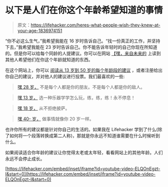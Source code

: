 # 以下是人们在你这个年龄希望知道的事情

> 原文：<https://lifehacker.com/heres-what-people-wish-they-knew-at-your-age-1836974151>

“你不必这么生气，”我希望我能在 16 岁时告诉自己。“找一份真正的工作，并坚持下去，”我希望我能在 23 岁时告诉自己。你不能告诉年轻时的自己你现在所知道的。但是你可以给每个同龄的人提建议。你可以在网站 [【嘿，来自未来的](https://heyfromthefuture.com/) 上读到其他人希望他们在你这个年龄就知道的东西。



在这个网站上，你可以 [阅读从 13 岁到 50 岁的每个年龄段的建议](https://heyfromthefuture.com/age/) ，或者注册给出你自己的建议，并对他人的建议进行投票。我们最喜欢的一些:

> [嘿 28 岁，](https://heyfromthefuture.com/age/?message=146) 不是每个人都是你的朋友。不是每个人都是你的敌人。

> [嘿 13 岁，](https://heyfromthefuture.com/age/?message=52) 选一种乐器学学怎么玩，练，练，练！永不停息！

> [嘿 18 岁，](https://heyfromthefuture.com/age/?message=71) 从不拒绝披萨。

> [嘿 40- 岁，](https://heyfromthefuture.com/age/?message=322) 做事情就像你 20 岁一样。

也许你所有的建议都是针对你自己的生活的。如果我在 Lifehacker 学到了什么(除了如何将一个段落转换成第二人称)，那就是你永远不知道谁需要在什么时候听到什么。

如果阅读适合你年龄的建议让你觉得太老或太年轻，看看网站上的其他年龄。人们永远不会停止成长。

 [https://lifehacker.com/embed/inset/iframe?id=youtube-video-ELQOnEgzt-I&start=0](https://lifehacker.com/embed/inset/iframe?id=youtube-video-ELQOnEgzt-I&start=0)
